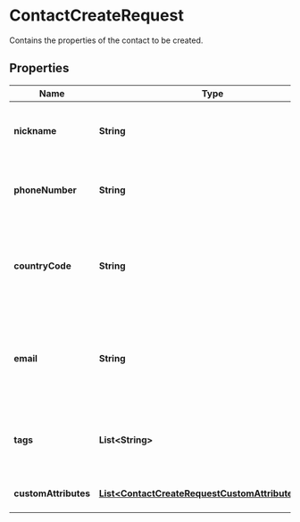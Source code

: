 

# ContactCreateRequest

Contains the properties of the contact to be created.

## Properties

| Name | Type | Description | Notes |
|------------ | ------------- | ------------- | -------------|
|**nickname** | **String** | Contact&#39;s nickname. Maximum length: 250 characters. |  [optional] |
|**phoneNumber** | **String** | Unique Phone number in [E.164](https://en.wikipedia.org/wiki/E.164) format. |  |
|**countryCode** | **String** | Two-letter country abbreviation. See [ISO 3166-1 alpha-2 country code](https://en.wikipedia.org/wiki/ISO_3166-1_alpha-2). |  [optional] |
|**email** | **String** | Contact&#39;s email address. If present, the email address must be unique. |  [optional] |
|**tags** | **List&lt;String&gt;** | Contact&#39;s tags. Max items: 50. Max characters per tag: 50. |  [optional] |
|**customAttributes** | [**List&lt;ContactCreateRequestCustomAttributesInner&gt;**](ContactCreateRequestCustomAttributesInner.md) | Contact&#39;s custom attributes. |  [optional] |




